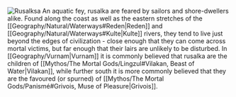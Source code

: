 ![Rusalksa](Beastiary/Images/Rusalka.png)
An aquatic fey, rusalka are feared by sailors and shore-dwellers alike. Found along the coast as well as the eastern stretches of the [[Geography/Natural/Waterways#Reden|Reden]] and [[Geography/Natural/Waterways#Kulte|Kulte]] rivers, they tend to live just beyond the edges of civilization - close enough that they can come across mortal victims, but far enough that their lairs are unlikely to be disturbed. In [[Geography/Vurnam|Vurnam]] it is commonly believed that rusalka are the children of [[Mythos/The Mortal Gods/Lingzul#Vilakan, Beast of Water|Vilakan]], while further south it is more commonly believed that they are the favoured (or spurned) of [[Mythos/The Mortal Gods/Panismé#Grivois, Muse of Pleasure|Grivois]].